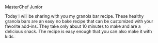 MasterChef Junior

Today I will be sharing with you my granola bar recipe. These healthy granola bars are an easy no bake recipe that can be customized with your favorite add-ins. They take only about 10 minutes to make and are a delicious snack. The recipe is easy enough that you can also make it with kids.
